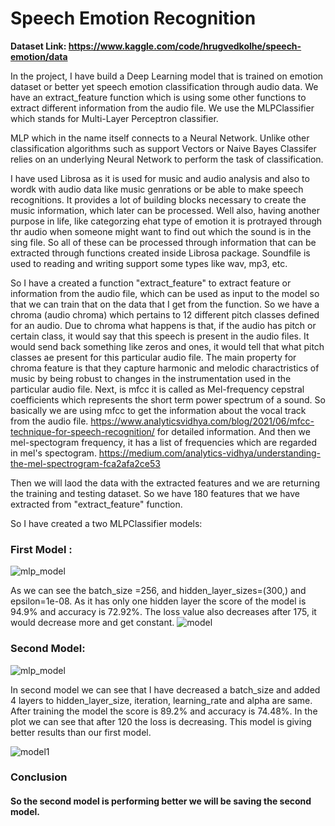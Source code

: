 # Speech Emotion Recognition

<b> Dataset Link: https://www.kaggle.com/code/hrugvedkolhe/speech-emotion/data </b>

In the project, I have build a Deep Learning model that is trained on emotion dataset or better yet speech emotion classification through audio data. We have an extract_feature function which is using some other functions to extract different information from the audio file. We use the MLPClassifier which stands for Multi-Layer Perceptron classifier. 

MLP which in the name itself connects to a Neural Network. Unlike other classification algorithms such as support Vectors or Naive Bayes Classifer relies on an underlying Neural Network to perform the task of classification.

I have used Librosa as it is used for music and audio analysis and also to wordk with audio data like music genrations or be able to make speech recognitions. It provides a lot of building blocks necessary to create the music information, which later can be processed. Well also, having another purpose in life, like categorzing ehat type of emotion it is protrayed through thr audio when someone might want to find out which the sound is in the sing file. So all of these can be processed through information that can be extracted through functions created inside Librosa package. 
Soundfile is used to reading and writing support some types like wav, mp3, etc.

So I have a created a function "extract_feature" to extract feature or information from the audio file, which can be used as input to the model so that we can train that on the data that I get from the function. So we have a chroma (audio chroma) which 	pertains to 12 different pitch classes defined for an audio. Due to chroma what happens is that, if the audio has pitch or certain class, it would say that this speech is present in the audio files. It would send back something like zeros and ones, it would tell that what pitch classes ae present for this particular audio file. The main property for chroma feature is that they capture harmonic and melodic charactristics of music by being robust to changes in the instrumentation used in the particular audio file. Next, is mfcc it is called as Mel-frequency cepstral coefficients which represents the short term power spectrum of a sound. So basically we are using mfcc to get the information about the vocal track from the audio file. https://www.analyticsvidhya.com/blog/2021/06/mfcc-technique-for-speech-recognition/ for detailed information.
And then we mel-spectogram frequency, it has a list of frequencies which are regarded in mel's spectogram.  https://medium.com/analytics-vidhya/understanding-the-mel-spectrogram-fca2afa2ce53

Then we will laod the data with the extracted features and we are returning the training and testing dataset.
So we have 180 features that we have extracted from "extract_feature" function.

So I have created a two MLPClassifier models:
### First Model : 
![mlp_model](https://user-images.githubusercontent.com/67755812/203573516-94556cb7-cdcd-4c32-97ce-c5e1dd8ab18e.PNG)

As we can see the batch_size =256, and hidden_layer_sizes=(300,) and epsilon=1e-08. As it has only one hidden layer the score of the model is 94.9% and accuracy is 72.92%. The loss value also decreases after 175, it would decrease more and get constant.
![model](https://user-images.githubusercontent.com/67755812/203573672-274cc9e8-77a1-4141-a4f4-6e722b22ab2b.png)



### Second Model:

![mlp_model](https://user-images.githubusercontent.com/67755812/203573708-85dbc01e-e6dc-41d3-b0ae-37699b6740b7.PNG)


In second model we can see that I have decreased a batch_size and added 4 layers to hidden_layer_size, iteration, learning_rate and alpha are same. After training the model the score is 89.2% and accuracy is 74.48%.
In the plot we can see that after 120 the loss is decreasing. This model is giving better results than our first model.

![model1](https://user-images.githubusercontent.com/67755812/203573877-162a3196-bbbb-4d84-b4b4-9931105c3a09.png)



### Conclusion
#### So the second model is performing better we will be saving the second model.
